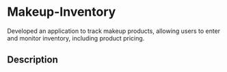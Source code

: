 # Makeup-Inventory
Developed an application to track makeup products, allowing users to enter and monitor inventory, including product pricing.

## Description
